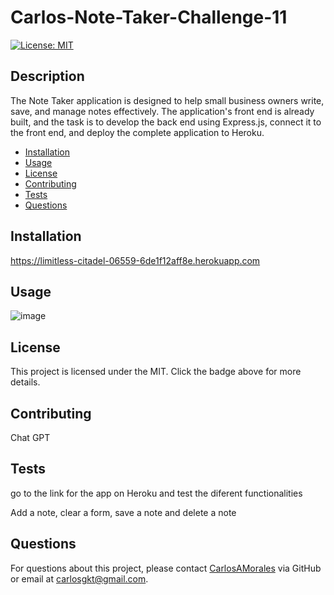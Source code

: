 # Carlos-Note-Taker-Challenge-11

[![License: MIT](https://img.shields.io/badge/License-MIT-yellow.svg)](https://opensource.org/licenses/MIT)

## Description

The Note Taker application is designed to help small business owners write, save, and manage notes effectively. The application's front end is already built, and the task is to develop the back end using Express.js, connect it to the front end, and deploy the complete application to Heroku.

- [Installation](#installation)
- [Usage](#usage)
- [License](#license)
- [Contributing](#contributing)
- [Tests](#tests)
- [Questions](#questions)

## Installation

https://limitless-citadel-06559-6de1f12aff8e.herokuapp.com


## Usage

![image](https://github.com/carlosamorales/Carlos-Note-Taker-Challenge11/assets/7796766/79a23f7c-6e14-4b67-9007-1bd42193fba2)



## License

This project is licensed under the MIT. Click the badge above for more details.

## Contributing

Chat GPT

## Tests

go to the link for the app on Heroku and test the diferent functionalities

Add a note, clear a form, save a note and delete a note

## Questions

For questions about this project, please contact [CarlosAMorales](https://github.com/CarlosAMorales) via GitHub or email at carlosgkt@gmail.com.

